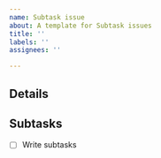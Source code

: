 ```yaml
---
name: Subtask issue
about: A template for Subtask issues
title: ''
labels: ''
assignees: ''

---
```


## Details

<!--
The Details section is optional.

Provide here details on this issue. Format:
- A task description that optionally includes links to:
  - Related issues
  - PRs
  - Files
-->

## Subtasks

<!--
The Subtasks section is mandatory.

Provide here subtasks of this issue in a checkbox list. Format:
- A link to an issue  (Example: https://github.com/team-work-tools/team-work-telegram-bot/issues/42)
- An identifier of an issue (Example: #42)
- A textual description of a task (Example: Do foo)
-->

- [ ] Write subtasks
